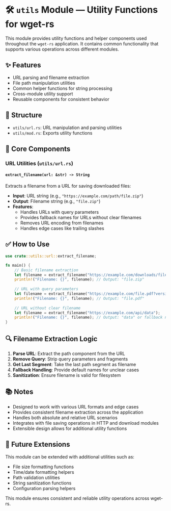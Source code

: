 # 🛠️ `utils` Module — Utility Functions for wget-rs

This module provides utility functions and helper components used throughout the `wget-rs` application. It contains common functionality that supports various operations across different modules.

## ✨ Features

* URL parsing and filename extraction
* File path manipulation utilities
* Common helper functions for string processing
* Cross-module utility support
* Reusable components for consistent behavior

## 📁 Structure

* `utils/url.rs`: URL manipulation and parsing utilities
* `utils/mod.rs`: Exports utility functions

## 🔧 Core Components

### URL Utilities (`utils/url.rs`)

#### `extract_filename(url: &str) -> String`
Extracts a filename from a URL for saving downloaded files:
* **Input**: URL string (e.g., `"https://example.com/path/file.zip"`)
* **Output**: Filename string (e.g., `"file.zip"`)
* **Features**:
  - Handles URLs with query parameters
  - Provides fallback names for URLs without clear filenames
  - Removes URL encoding from filenames
  - Handles edge cases like trailing slashes

## ✅ How to Use

```rust
use crate::utils::url::extract_filename;

fn main() {
    // Basic filename extraction
    let filename = extract_filename("https://example.com/downloads/file.zip");
    println!("Filename: {}", filename); // Output: "file.zip"
    
    // URL with query parameters
    let filename = extract_filename("https://example.com/file.pdf?version=1.2");
    println!("Filename: {}", filename); // Output: "file.pdf"
    
    // URL without clear filename
    let filename = extract_filename("https://example.com/api/data");
    println!("Filename: {}", filename); // Output: "data" or fallback name
}
```

## 🔍 Filename Extraction Logic

1. **Parse URL**: Extract the path component from the URL
2. **Remove Query**: Strip query parameters and fragments
3. **Get Last Segment**: Take the last path segment as filename
4. **Fallback Handling**: Provide default names for unclear cases
5. **Sanitization**: Ensure filename is valid for filesystem

## 📚 Notes

* Designed to work with various URL formats and edge cases
* Provides consistent filename extraction across the application
* Handles both absolute and relative URL scenarios
* Integrates with file saving operations in HTTP and download modules
* Extensible design allows for additional utility functions

## 🚀 Future Extensions

This module can be extended with additional utilities such as:
* File size formatting functions
* Time/date formatting helpers
* Path validation utilities
* String sanitization functions
* Configuration parsing helpers

This module ensures consistent and reliable utility operations across wget-rs.

